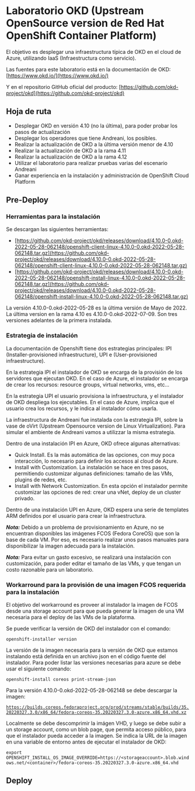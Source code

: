 # Laboratorio OKD (Upstream OpenSource version de Red Hat OpenShift Container Platform)

El objetivo es desplegar una infraestructura típica de OKD en el cloud de Azure, utilizando IaaS (Infraestructura como servicio).

Las fuentes para este laboratorio está en la documentación de OKD: [https://www.okd.io/](https://www.okd.io/)

Y en el repositorio GitHub oficial del producto:  [https://github.com/okd-project/okd](https://github.com/okd-project/okd)

## Hoja de ruta

- Desplegar OKD en versión 4.10 (no la última), para poder probar los pasos de actualización
- Desplegar los operadores que tiene Andreani, los posibles.
- Realizar la actualización de OKD a la última versión menor de 4.10
- Realizar la actualización de OKD a la rama 4.11
- Realizar la actualización de OKD a la rama 4.12
- Utilizar el laboratorio para realizar pruebas varias del escenario Andreani
- Ganar experiencia en la instalación y administración de OpenShift Cloud Platform

## Pre-Deploy

### Herramientas para la instalación

Se descargan las siguientes herramientas:

- [https://github.com/okd-project/okd/releases/download/4.10.0-0.okd-2022-05-28-062148/openshift-client-linux-4.10.0-0.okd-2022-05-28-062148.tar.gz](https://github.com/okd-project/okd/releases/download/4.10.0-0.okd-2022-05-28-062148/openshift-client-linux-4.10.0-0.okd-2022-05-28-062148.tar.gz)
- [https://github.com/okd-project/okd/releases/download/4.10.0-0.okd-2022-05-28-062148/openshift-install-linux-4.10.0-0.okd-2022-05-28-062148.tar.gz](https://github.com/okd-project/okd/releases/download/4.10.0-0.okd-2022-05-28-062148/openshift-install-linux-4.10.0-0.okd-2022-05-28-062148.tar.gz)

La versión 4.10.0-0.okd-2022-05-28 es la última versión de Mayo de 2022. La última version en la rama 4.10 es 4.10.0-0.okd-2022-07-09. Son tres versiones adelantes de la primera instalada.

### Estrategia de instalación

La documentación de Openshift tiene dos estrategias principales: IPI (Installer-provisioned infraestructure), UPI e (User-provisioned infraestructure).

En la estrategia IPI el instalador de OKD se encarga de la provisión de los servidores que ejecutan OKD. En el caso de Azure, el instalador se encarga de crear los recursos:
resource groups, virtual networks, vms, etc...

En la estrategia UPI el usuario provisiona la infraestructura, y el instalador de OKD despliega los ejecutables. En el caso de Azure, implica que el usuario crea los recursos, y le indica
al instalador cómo usarla.

La infraestructura de Andreani fue instalada con la estrategia IPI, sobre la vase de oVirt (Upstream Opensource version de Linux Virtualization). Para simular el ambiente de Andreani
vamos a utilizzar la misma estrategia.

Dentro de una instalación IPI en Azure, OKD ofrece algunas alternativas:

- Quick Install. Es la más automática de las opciones, con muy poca interacción, lo necesario para definir los accesos al cloud de Azure.
- Install with Customization. La instalación se hace en tres pasos, permitiendo customizar algunas definiciones: tamaño de las VMs, plugins de redes, etc.
- Install with Network Customization. En esta opción el instalador permite customizar las opciones de red: crear una vNet, deploy de un cluster privado.

Dentro de una instalación UPI en Azure, OKD espera una serie de templates ARM definidos por el usuario para crear la infraestructura.

***Nota:*** Debido a un problema de provisionamiento en Azure, no se encuentran disponibles las imágenes FCOS (Fedora CoreOS) que son la base de cada VM. Por eso, es necesario realizar
unos pasos manuales para disponibilizar la imagen adecuada para la instalación.

***Nota:*** Para evitar un gasto excesivo, se realizará una instalación con customización, para poder editar el tamaño de las VMs, y que tengan un costo razonable para un laboratorio.

### Workarround para la provisión de una imagen FCOS requerida para la instalación

El objetivo del workarround es proveer al instalador la imagen de FCOS desde una storage account para que pueda generar la imagen de una VM necesaria para el deploy de las VMs de la plataforma.

Se puede verificar la versión de OKD del instalador con el comando:  

```openshift-installer version```

La versión de la imagen necesaria para la versión de OKD que estamos instalando está definida en un archivo json en el código fuente del instalador. Para poder listar las versiones necesarias
para azure se debe usar el siguiente comando:

```openshift-install coreos print-stream-json```

Para la versión 4.10.0-0.okd-2022-05-28-062148 se debe descargar la imagen:

[```https://builds.coreos.fedoraproject.org/prod/streams/stable/builds/35.20220327.3.0/x86_64/fedora-coreos-35.20220327.3.0-azure.x86_64.vhd.xz```](https://builds.coreos.fedoraproject.org/prod/streams/stable/builds/35.20220327.3.0/x86_64/fedora-coreos-35.20220327.3.0-azure.x86_64.vhd.xz)

Localmente se debe descomprimir la imágen VHD, y luego se debe subir a un storage account, como un blob page, que permita acceso público, para que el instalador pueda acceder a la imagen.
Se indica la URL de la imagen en una variable de entorno antes de ejecutar el instalador de OKD:

```export OPENSHIFT_INSTALL_OS_IMAGE_OVERRIDE=https://<storageaccount>.blob.windows.net/<container>/fedora-coreos-35.20220327.3.0-azure.x86_64.vhd```

## Deploy
